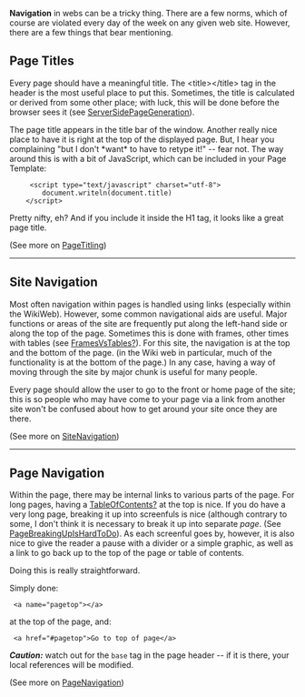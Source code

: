 <div id="wikitext">

<span id="excerpt"></span> **Navigation** in webs can be a tricky thing.
There are a few norms, which of course are violated every day of the
week on any given web site. However, there are a few things that bear
mentioning. <span id="excerptend"></span>

<div class="vspace">

</div>

Page Titles
-----------

Every page should have a meaningful title. The \<title\>\</title\> tag
in the header is the most useful place to put this. Sometimes, the title
is calculated or derived from some other place; with luck, this will be
done before the browser sees it (see <span
class="wikiword">[ServerSidePageGeneration](http://wiki.tamouse.org?n=Technology.ServerSidePageGeneration?action=print)</span>).

The page title appears in the title bar of the window. Another really
nice place to have it is right at the top of the displayed page. But, I
hear you complaining "but I don't \*want\* to have to retype it!" --
fear not. The way around this is with a bit of JavaScript, which can be
included in your Page Template:

<div class="vspace">

</div>

         <script type="text/javascript" charset="utf-8">
            document.writeln(document.title)
        </script>

Pretty nifty, eh? And if you include it inside the H1 tag, it looks like
a great page title.

(See more on <span
class="wikiword">[PageTitling](http://wiki.tamouse.org?n=Technology.PageTitling?action=print)</span>)

<div class="vspace">

</div>

------------------------------------------------------------------------

<div class="vspace">

</div>

Site Navigation
---------------

Most often navigation within pages is handled using links (especially
within the WikiWeb). However, some common navigational aids are useful.
Major functions or areas of the site are frequently put along the
left-hand side or along the top of the page. Sometimes this is done with
frames, other times with tables (see <span
class="wikiword">[FramesVsTables](http://wiki.tamouse.org?n=Technology.FramesVsTables?action=edit)[?](http://wiki.tamouse.org?n=Technology.FramesVsTables?action=edit)</span>).
For this site, the navigation is at the top and the bottom of the page.
(in the Wiki web in particular, much of the functionality is at the
bottom of the page.) In any case, having a way of moving through the
site by major chunk is useful for many people.

Every page should allow the user to go to the front or home page of the
site; this is so people who may have come to your page via a link from
another site won't be confused about how to get around your site once
they are there.

(See more on <span
class="wikiword">[SiteNavigation](http://wiki.tamouse.org?n=Technology.SiteNavigation?action=print)</span>)

<div class="vspace">

</div>

------------------------------------------------------------------------

<div class="vspace">

</div>

Page Navigation
---------------

Within the page, there may be internal links to various parts of the
page. For long pages, having a <span
class="wikiword">[TableOfContents](http://wiki.tamouse.org?n=Technology.TableOfContents?action=edit)[?](http://wiki.tamouse.org?n=Technology.TableOfContents?action=edit)</span>
at the top is nice. If you do have a very long page, breaking it up into
screenfuls is nice (although contrary to some, I don't think it is
necessary to break it up into separate *page*. (See <span
class="wikiword">[PageBreakingUpIsHardToDo](http://wiki.tamouse.org?n=Technology.PageBreakingUpIsHardToDo?action=print)</span>).
As each screenful goes by, however, it is also nice to give the reader a
pause with a divider or a simple graphic, as well as a link to go back
up to the top of the page or table of contents.

Doing this is really straightforward.

Simply done:

<div class="vspace">

</div>

     <a name="pagetop"></a>

at the top of the page, and:

<div class="vspace">

</div>

     <a href="#pagetop">Go to top of page</a>

<div class="vspace">

</div>

<div class="round lrindent important2">

***Caution:*** watch out for the `base` tag in the page header -- if it
is there, your local references will be modified.

</div>

(See more on <span
class="wikiword">[PageNavigation](http://wiki.tamouse.org?n=Technology.PageNavigation?action=print)</span>)

<div class="vspace">

</div>

</div>
